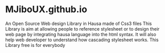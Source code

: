 # MJiboUX.github.io
An Open Source Web design Library in Hausa made of Css3 files
This Library is aim at allowing people to reference stylesheet or to design their web page by integrating hausa language into the html syntax.
It will also help web developer to understand how cascading stylesheet works. This Library free is for everybody
